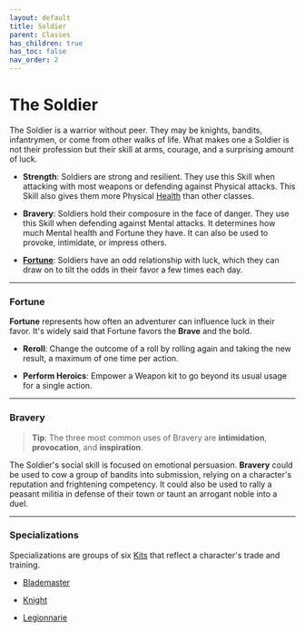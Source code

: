 ```yaml
---
layout: default
title: Soldier
parent: Classes
has_children: true
has_toc: false
nav_order: 2
---
```


# The Soldier

The Soldier is a warrior without peer. They may be knights, bandits, infantrymen, or come from other walks of life. What makes one a Soldier is not their profession but their skill at arms, courage, and a surprising amount of luck.

- **<span style="color: {{ site.soldier_color }}">Strength</span>**: Soldiers are strong and resilient. They use this Skill when attacking with most weapons or defending against Physical attacks. This Skill also gives them more Physical [Health](../../gameplay/health.md) than other classes.

- **<span style="color: {{ site.soldier_color }}">Bravery</span>**: Soldiers hold their composure in the face of danger. They use this Skill when defending against Mental attacks. It determines how much Mental health and Fortune they have. It can also be used to provoke, intimidate, or impress others.

- **[Fortune](#fortune)**: Soldiers have an odd relationship with luck, which they can draw on to tilt the odds in their favor a few times each day.

---

### Fortune

**Fortune** represents how often an adventurer can influence luck in their favor. It's widely said that Fortune favors the **<span style="color: {{ site.soldier_color }}">Brave</span>** and the bold.

- **Reroll**: Change the outcome of a roll by rolling again and taking the new result, a maximum of one time per action.

- **Perform Heroics**: Empower a Weapon kit to go beyond its usual usage for a single action.

---

### Bravery

> **Tip**: The three most common uses of Bravery are **intimidation**, **provocation**, and **inspiration**.

The Soldier's social skill is focused on emotional persuasion. **<span style="color: {{ site.soldier_color }}">Bravery</span>** could be used to cow a group of bandits into submission, relying on a character's reputation and frightening competency. It could also be used to rally a peasant militia in defense of their town or taunt an arrogant noble into a duel.

---

### Specializations

Specializations are groups of six [Kits](../../gameplay/kits.html) that reflect a character's trade and training. 

* [Blademaster](../../more/specializations/blademaster.html)

* [Knight](../../more/specializations/knight.html)

* [Legionnarie](../../more/specializations/legionnaire.html)
